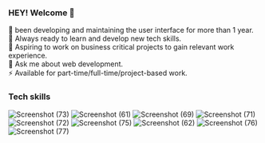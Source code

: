### HEY! Welcome 👋

🔭 been developing and maintaining the user interface for more than 1 year.
<br>
🌱 Always ready to learn and develop new tech skills.
<br>
👯 Aspiring to work on business critical projects to gain relevant work experience.
<br>
💬 Ask me about web development.
<br>
⚡ Available for part-time/full-time/project-based work.
<br>


### Tech skills

![Screenshot (73)](https://user-images.githubusercontent.com/104835999/209979928-f8ac54bc-0419-4e61-bec6-650d6d9723c5.png)
![Screenshot (61)](https://user-images.githubusercontent.com/104835999/209979917-da2d2b00-a05b-4e15-a089-a24aeaa5c79b.png)
![Screenshot (69)](https://user-images.githubusercontent.com/104835999/209979922-c10c5dbe-7c51-44b5-940b-c6f57078b91a.png)
![Screenshot (71)](https://user-images.githubusercontent.com/104835999/209979925-007ad1c1-08d5-499e-b184-fa19a11c8351.png)
![Screenshot (72)](https://user-images.githubusercontent.com/104835999/209979927-c36e9717-23c4-4b7e-9f80-6a68db2359c1.png)
![Screenshot (75)](https://user-images.githubusercontent.com/104835999/209979930-396f3794-96c5-468a-a8c2-452f4352677c.png)
![Screenshot (62)](https://user-images.githubusercontent.com/104835999/209979918-1b855ce2-e67e-4d13-879c-eea3710cab10.png)
![Screenshot (76)](https://user-images.githubusercontent.com/104835999/209979907-7ca720ae-ad5f-49ef-a29c-5feeb7da33d1.png)
![Screenshot (77)](https://user-images.githubusercontent.com/104835999/209979913-d2ad0f8d-ec90-4198-83a8-3dc7bb5728a1.png)



